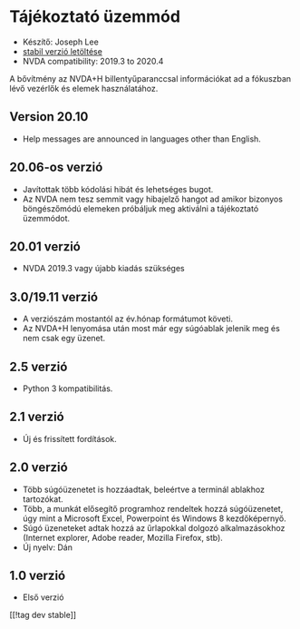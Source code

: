 # Tájékoztató üzemmód #

* Készítő: Joseph Lee
* [stabil verzió letöltése][1]
* NVDA compatibility: 2019.3 to 2020.4

A bővítmény az NVDA+H billentyűparanccsal információkat ad a fókuszban lévő
vezérlők és elemek használatához.

## Version 20.10

* Help messages are announced in languages other than English.

## 20.06-os verzió

* Javítottak több kódolási hibát és lehetséges bugot.
* Az NVDA nem tesz semmit vagy hibajelző hangot ad amikor bizonyos
  böngészőmódú elemeken próbáljuk meg aktiválni a tájékoztató üzemmódot.

## 20.01 verzió

* NVDA 2019.3 vagy újabb kiadás szükséges

## 3.0/19.11 verzió

* A verziószám mostantól az év.hónap formátumot követi.
* Az NVDA+H lenyomása után most már egy súgóablak jelenik meg és nem csak
  egy üzenet.

## 2.5 verzió

* Python 3 kompatibilitás.

## 2.1 verzió

* Új és frissített fordítások.

## 2.0 verzió

* Több súgóüzenetet is hozzáadtak, beleértve a terminál ablakhoz tartozókat.
* Több, a munkát elősegítő programhoz rendeltek hozzá súgóüzenetet, úgy mint
  a Microsoft Excel, Powerpoint és Windows 8 kezdőképernyő.
* Súgó üzeneteket adtak hozzá az űrlapokkal dolgozó alkalmazásokhoz
  (Internet explorer, Adobe reader, Mozilla Firefox, stb).
* Új nyelv: Dán

## 1.0 verzió

* Első verzió

[[!tag dev stable]]

[1]: https://addons.nvda-project.org/files/get.php?file=cua

[2]: https://addons.nvda-project.org/files/get.php?file=cua-dev
